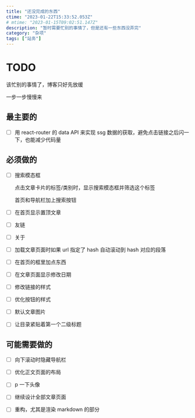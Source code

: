 ```yaml
---
title: "还没完成的东西"
ctime: "2023-01-22T15:33:52.053Z"
# mtime: "2023-01-15T09:02:51.147Z"
description: "暂时需要忙别的事情了，但是还有一些东西没弄完"
category: "杂项"
tags: ["站务"]
---
```


# TODO

该忙别的事情了，博客只好先放缓

一步一步慢慢来

## 最主要的

- [ ] 用 react-router 的 data API 来实现 ssg 数据的获取，避免点击链接之后闪一下，也能减少代码量

## 必须做的

- [ ] 搜索模态框

  点击文章卡片的标签/类别时，显示搜索模态框并筛选这个标签

  首页和导航栏加上搜索按钮

- [ ] 在首页显示置顶文章

- [ ] 友链

- [ ] 关于

- [ ] 加载文章页面时如果 url 指定了 hash 自动滚动到 hash 对应的段落

- [ ] 在首页的框里加点东西

- [ ] 在文章页面显示修改日期

- [ ] 修改链接的样式

- [ ] 优化按钮的样式

- [ ] 默认文章图片

- [ ] 让目录紧贴着第一个二级标题

## 可能需要做的

- [ ] 向下滚动时隐藏导航栏

- [ ] 优化正文页面的布局

- [ ] p 一下头像

- [ ] 继续设计全部文章页面

- [ ] 重构，尤其是渲染 markdown 的部分
